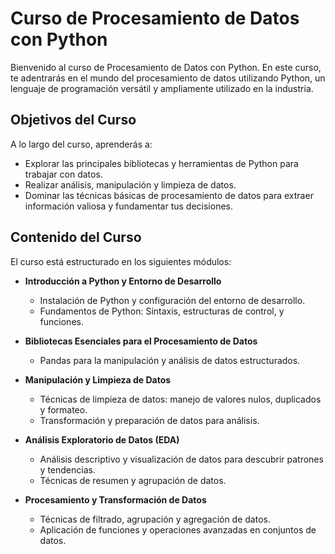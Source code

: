 # Curso de Procesamiento de Datos con Python

Bienvenido al curso de Procesamiento de Datos con Python. En este curso, te adentrarás en el mundo del procesamiento de datos utilizando Python, un lenguaje de programación versátil y ampliamente utilizado en la industria.

## Objetivos del Curso

A lo largo del curso, aprenderás a:
- Explorar las principales bibliotecas y herramientas de Python para trabajar con datos.
- Realizar análisis, manipulación y limpieza de datos.
- Dominar las técnicas básicas de procesamiento de datos para extraer información valiosa y fundamentar tus decisiones.

## Contenido del Curso

El curso está estructurado en los siguientes módulos:

- **Introducción a Python y Entorno de Desarrollo**
   - Instalación de Python y configuración del entorno de desarrollo.
   - Fundamentos de Python: Sintaxis, estructuras de control, y funciones.

- **Bibliotecas Esenciales para el Procesamiento de Datos**
   - Pandas para la manipulación y análisis de datos estructurados.

- **Manipulación y Limpieza de Datos**
   - Técnicas de limpieza de datos: manejo de valores nulos, duplicados y formateo.
   - Transformación y preparación de datos para análisis.

- **Análisis Exploratorio de Datos (EDA)**
   - Análisis descriptivo y visualización de datos para descubrir patrones y tendencias.
   - Técnicas de resumen y agrupación de datos.

- **Procesamiento y Transformación de Datos**
   - Técnicas de filtrado, agrupación y agregación de datos.
   - Aplicación de funciones y operaciones avanzadas en conjuntos de datos.
